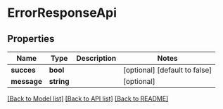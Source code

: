 # ErrorResponseApi

## Properties
Name | Type | Description | Notes
------------ | ------------- | ------------- | -------------
**succes** | **bool** |  | [optional] [default to false]
**message** | **string** |  | [optional] 

[[Back to Model list]](../../README.md#documentation-for-models) [[Back to API list]](../../README.md#documentation-for-api-endpoints) [[Back to README]](../../README.md)

